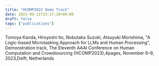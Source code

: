 ```yaml
---
title: "HCOMP2023 Demo Track"
date: 2023-09-11T23:17:10+09:00
draft: false
tags: ["publications"]
---
```

Tomoya Kanda, Hiroyoshi Ito, Nobutaka Suzuki, Atsuyuki Morishima, "A Logic-based Microtasking Approach for LLMs and Human Processing", Demonstration track, The Eleventh AAAI Conference on Human Computation and Crowdsourcing (HCOMP2023),4pages, November 6–9, 2023,Delft, Netherlands
